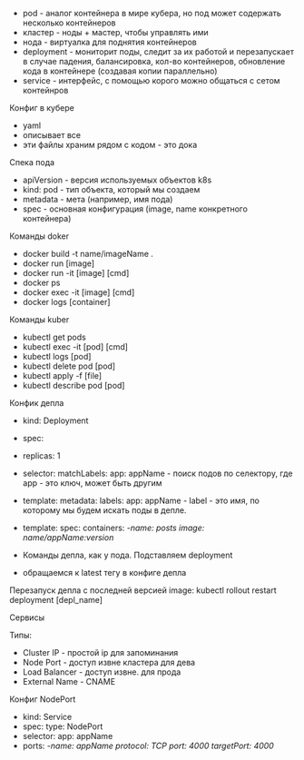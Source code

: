 - pod - аналог контейнера в мире кубера, но под может содержать несколько контейнеров
- кластер - ноды + мастер, чтобы управлять ими
- нода - виртуалка для поднятия контейнеров
- deployment - мониторит поды, следит за их работой и перезапускает в случае падения, балансировка, кол-во контейнеров, обновление кода в контейнере (создавая копии параллельно)
- service - интерфейс, с помощью корого можно общаться с сетом контейнров

Конфиг в кубере
- yaml
- описывает все
- эти файлы храним рядом с кодом - это дока

Спека пода
- apiVersion - версия используемых объектов k8s
- kind: pod - тип объекта, который мы создаем
- metadata - мета (например, имя пода)
- spec - основная конфигурация (image, name конкретного контейнера)

Команды doker
- docker build -t name/imageName .
- docker run [image]
- docker run -it [image] [cmd]
- docker ps
- docker exec -it [image] [cmd]
- docker logs [container]

Команды kuber
- kubectl get pods
- kubectl exec -it [pod] [cmd]
- kubectl logs [pod]
- kubectl delete pod [pod]
- kubectl apply -f [file]
- kubectl describe pod [pod]

Конфик депла

- kind: Deployment
- spec: 
 - replicas: 1
 - selector: matchLabels: app: appName - поиск подов по селектору, где app - это ключ, может быть другим
 - template: metadata: labels: app: appName - label - это имя, по которому мы будем искать поды в депле.
 - template: spec: containers: _-name: posts image: name/appName:version_

- Команды депла, как у пода. Подставляем deployment
- обращаемся к latest тегу в конфиге депла

Перезапуск депла с последней версией image:
kubectl rollout restart deployment [depl_name]

Сервисы

Типы:
- Cluster IP - простой ip для запоминания
- Node Port - доступ извне кластера для дева
- Load Balancer - доступ извне. для прода
- External Name - CNAME

Конфиг NodePort

- kind: Service
- spec: type: NodePort
 - selector: app: appName
 - ports: _-name: appName protocol: TCP port: 4000 targetPort: 4000_
